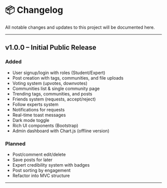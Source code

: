 # 📦 Changelog

All notable changes and updates to this project will be documented here.

---

## v1.0.0 – Initial Public Release

### Added
- User signup/login with roles (Student/Expert)
- Post creation with tags, communities, and file uploads
- Voting system (upvotes, downvotes)
- Communities list & single community page
- Trending tags, communities, and posts
- Friends system (requests, accept/reject)
- Follow experts system
- Notifications for requests
- Real-time toast messages
- Dark mode toggle
- Rich UI components (Bootstrap)
- Admin dashboard with Chart.js (offline version)

### Planned
- Post/comment edit/delete
- Save posts for later
- Expert credibility system with badges
- Post sorting by engagement
- Refactor into MVC structure

---
